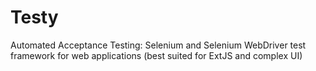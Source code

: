 Testy
=====

Automated Acceptance Testing: Selenium and Selenium WebDriver test framework for web applications (best suited for ExtJS and complex UI)